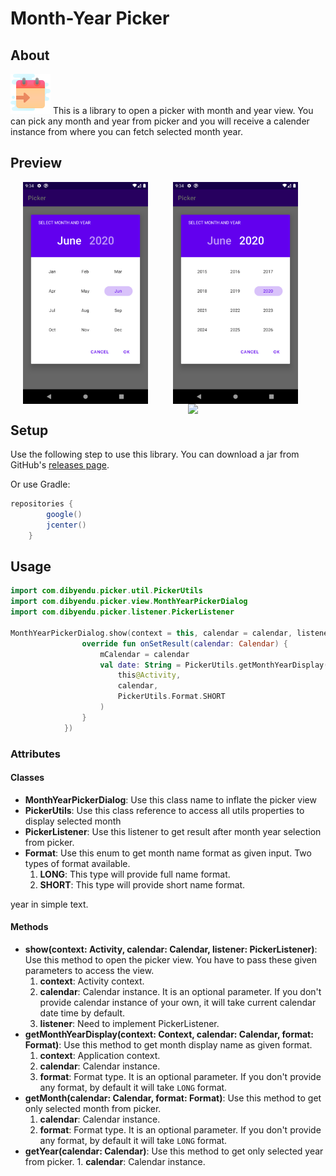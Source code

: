 # Month-Year Picker
## About
![icon](screen_shots/ic-month-year-picker.png)
This is a library to open a picker with month and year view. You can pick any month and year from 
picker and you will receive a calender instance from where you can fetch selected month year.

## Preview
<img src="screen_shots/month-view.png" width="200" align="left" hspace="20"/>
<img src="screen_shots/year-view.png" width="200" align="center" hspace="20"/>
<img src="screen_shots/month-year-picker.gif" width="200" align="right" hspace="20"/>

## Setup
Use the following step to use this library.
You can download a jar from GitHub's [releases page](https://github.com/Dibyendu91/MonthYearPicker/releases).

Or use Gradle:
```gradle
repositories {
        google()
        jcenter()
    }
```

## Usage

```kotlin
import com.dibyendu.picker.util.PickerUtils
import com.dibyendu.picker.view.MonthYearPickerDialog
import com.dibyendu.picker.listener.PickerListener

MonthYearPickerDialog.show(context = this, calendar = calendar, listener = object : PickerListener {
                override fun onSetResult(calendar: Calendar) {
                    mCalendar = calendar
                    val date: String = PickerUtils.getMonthYearDisplay(
                        this@Activity,
                        calendar,
                        PickerUtils.Format.SHORT
                    )
                }
            })
```
### Attributes
#### Classes
* **MonthYearPickerDialog**: Use this class name to inflate the picker view
* **PickerUtils**: Use this class reference to access all utils properties to display selected month 
* **PickerListener**: Use this listener to get result after month year selection from picker.
* **Format**: Use this enum to get month name format as given input. Two types of format available.
    1. **LONG**: This type will provide full name format.
    1. **SHORT**: This type will provide short name format.

year in simple text. 

#### Methods
* **show(context: Activity, calendar: Calendar, listener: PickerListener)**: Use this method to open 
the picker view. You have to pass these given parameters to access the view.
    1. **context**: Activity context. 
    1. **calendar**: Calendar instance. It is an optional parameter. If you don't provide calendar 
    instance of your own, it will take current calendar date time by default.
    1. **listener**: Need to implement PickerListener.
* **getMonthYearDisplay(context: Context, calendar: Calendar, format: Format)**: Use this method to
get month display name as given format.
    1. **context**: Application context.
    1. **calendar**: Calendar instance.
    1. **format**: Format type. It is an optional parameter. If you don't provide any format, by 
    default it will take `LONG` format.
* **getMonth(calendar: Calendar, format: Format)**: Use this method to get only selected month from 
picker. 
     1. **calendar**: Calendar instance.
     1. **format**: Format type. It is an optional parameter. If you don't provide any format, by 
     default it will take `LONG` format.
* **getYear(calendar: Calendar)**: Use this method to get only selected year from picker. 
      1. **calendar**: Calendar instance.     